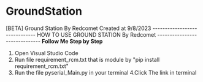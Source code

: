 # GroundStation
[BETA] Ground Station By Redcomet Created at 9/8/2023
------------------------------ HOW TO USE GROUND STATION By Redcomet ------------------------------
**Follow Me Step by Step**
1. Open Visual Studio Code
2. Run file requirement_rcm.txt that is module by "pip install requirement_rcm.txt"
3. Run the file pyserial_Main.py in your terminal
4.Click The link in terminal
